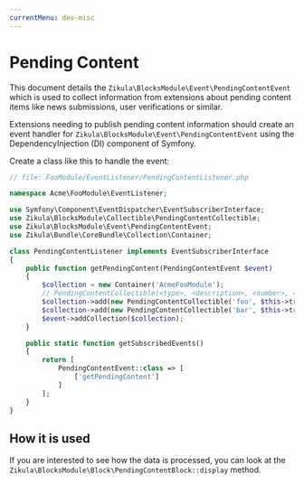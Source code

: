 ```yaml
---
currentMenu: dev-misc
---
```

# Pending Content

This document details the `Zikula\BlocksModule\Event\PendingContentEvent` which is used to collect information from extensions about
pending content items like news submissions, user verifications or similar.

Extensions needing to publish pending content information should create an event handler for `Zikula\BlocksModule\Event\PendingContentEvent` using
the DependencyInjection (DI) component of Symfony.

Create a class like this to handle the event:

```php
// file: FooModule/EventListener/PendingContentListener.php

namespace Acme\FooModule\EventListener;

use Symfony\Component\EventDispatcher\EventSubscriberInterface;
use Zikula\BlocksModule\Collectible\PendingContentCollectible;
use Zikula\BlocksModule\Event\PendingContentEvent;
use Zikula\Bundle\CoreBundle\Collection\Container;

class PendingContentListener implements EventSubscriberInterface
{
    public function getPendingContent(PendingContentEvent $event)
    {
        $collection = new Container('AcmeFooModule');
        // PendingContentCollectible(<type>, <description>, <number>, <route>)
        $collection->add(new PendingContentCollectible('foo', $this->translator->trans('Pending foo'), 5, 'acmefoomodule_admin_viewfoo'));
        $collection->add(new PendingContentCollectible('bar', $this->translator->trans('Pending bar'), 7, 'acmefoomodule_admin_viewbar'));
        $event->addCollection($collection);
    }

    public static function getSubscribedEvents()
    {
        return [
            PendingContentEvent::class => [
                ['getPendingContent']
            ]
        ];
    }
}
```

## How it is used

If you are interested to see how the data is processed, you can look at the 
`Zikula\BlocksModule\Block\PendingContentBlock::display` method.
